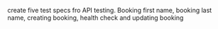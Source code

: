 create five test specs fro API testing. Booking first name, booking last name, creating booking, health check and updating booking
